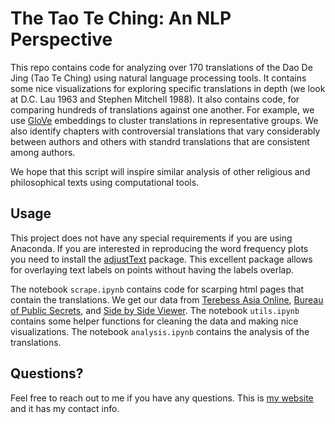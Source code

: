# The Tao Te Ching: An NLP Perspective

This repo contains code for analyzing over 170 translations of the Dao De Jing (Tao Te Ching) using natural language processing tools. It contains some nice visualizations for exploring specific translations in depth (we look at D.C. Lau 1963 and Stephen Mitchell 1988). It also contains code, for comparing hundreds of translations against one another. For example, we use [GloVe](https://nlp.stanford.edu/projects/glove/) embeddings to cluster translations in representative groups. We also identify chapters with controversial translations that vary considerably between authors and others with standrd translations that are consistent among authors.

We hope that this script will inspire similar analysis of other religious and philosophical texts using computational tools.


## Usage
This project does not have any special requirements if you are using Anaconda. If you are interested in reproducing the word frequency plots you need to install the [adjustText](https://github.com/Phlya/adjustText) package. This excellent package allows for overlaying text labels on points without having the labels overlap.

The notebook `scrape.ipynb` contains code for scarping html pages that contain the translations. We get our data from [Terebess Asia Online](https://terebess.hu/english/tao/_index.html), [Bureau of Public Secrets](http://www.bopsecrets.org/gateway/passages/tao-te-ching.htm), and [Side by Side Viewer](https://ttc.tasuki.org/display:Code:gff,sm,jhmd,jc,rh/). The notebook `utils.ipynb` contains some helper functions for cleaning the data and making nice visualizations. The notebook `analysis.ipynb` contains the analysis of the translations.


## Questions?
Feel free to reach out to me if you have any questions. This is [my website](abdulsaleh.github.io) and it has my contact info.

